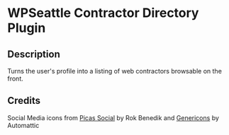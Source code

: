 WPSeattle Contractor Directory Plugin
==================

Description
------
Turns the user's profile into a listing of web contractors browsable on the front.

Credits
------
Social Media icons from [Picas Social](http://www.picasicons.com/) by Rok Benedik and [Genericons](http://genericons.com/) by Automattic